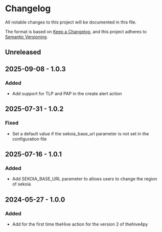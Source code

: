 # Changelog

All notable changes to this project will be documented in this file.

The format is based on [Keep a Changelog](https://keepachangelog.com/en/1.0.0/),
and this project adheres to [Semantic Versioning](https://semver.org/spec/v2.0.0.html).

## Unreleased

## 2025-09-08 - 1.0.3

### Added

- Add support for TLP and PAP in the create alert action

## 2025-07-31 - 1.0.2

### Fixed

- Set a default value if the sekoia_base_url parameter is not set in the configuration file

## 2025-07-16 - 1.0.1

### Added

- Add SEKOIA_BASE_URL parameter to allows users to change the region of sekoia

## 2024-05-27 - 1.0.0

### Added

- Add for the first time theHive action for the version 2 of thehive4py
